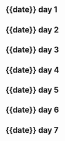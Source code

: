 
## {{date}} day 1



## {{date}} day 2


## {{date}} day 3


## {{date}} day 4


## {{date}} day 5



## {{date}} day 6



## {{date}} day  7

